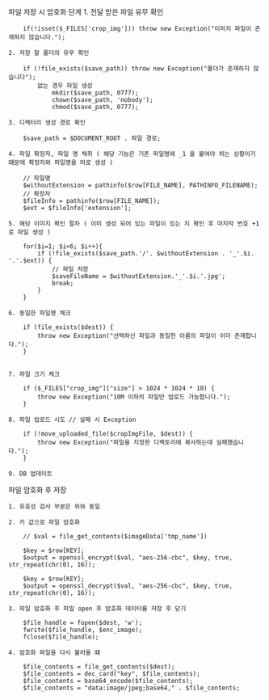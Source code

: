 파일 저장 시 암호화 단계
    1. 전달 받은 파일 유무 확인
    
        if(!isset($_FILES['crop_img'])) throw new Exception("이미지 파일이 존재하지 않습니다.");

    2. 저장 할 폴더의 유무 확인

        if (!file_exists($save_path)) throw new Exception("폴더가 존재하지 않습니다");
            없는 경우 파일 생성
                mkdir($save_path, 0777);
                chown($save_path, 'nobody');
                chmod($save_path, 0777);

    3. 디렉터리 생성 경로 확인

        $save_path = $DOCUMENT_ROOT . 파일 경로;

    4. 파일 확장자, 파일 명 채취 ( 해당 기능은 기존 파일명에 _1 을 붙여야 하는 상황이기 떄문에 확장자와 파일명을 따로 생성 )
        
        // 파일명
        $withoutExtension = pathinfo($row[FILE_NAME], PATHINFO_FILENAME);
        // 확장자
        $fileInfo = pathinfo($row[FILE_NAME]);
        $ext = $fileInfo['extension'];

    5. 해당 이미지 확인 절차 ( 이미 생성 되어 있는 파일이 있는 지 확인 후 마지막 번호 +1 로 파일 생성 )
        
        for($i=1; $i<6; $i++){
            if (!file_exists($save_path.'/'. $withoutExtension . '_'.$i. '.'.$ext)) {
                // 파일 저장
                $saveFileName = $withoutExtension.'_'.$i.'.jpg';
                break;
            }
        }

    6. 동일한 파일명 체크

        if (file_exists($dest)) {
            throw new Exception("선택하신 파일과 동일한 이름의 파일이 이미 존재합니다.");
        }


    7. 파일 크기 체크

        if ($_FILES["crop_img"]["size"] > 1024 * 1024 * 10) {
            throw new Exception("10M 이하의 파일만 업로드 가능합니다.");
        }

    8. 파일 업로드 시도 // 실패 시 Exception

        if (!move_uploaded_file($cropImgFile, $dest)) {
            throw new Exception("파일을 지정한 디렉토리에 복사하는데 실패했습니다.");
        }

    9. DB 업데이트

파일 암호화 후 저장

    1. 유효성 검사 부분은 위와 동일

    2. 키 값으로 파일 암호화

        // $val = file_get_contents($imageData['tmp_name'])
        
		$key = $row[KEY];
		$output = openssl_encrypt($val, "aes-256-cbc", $key, true, str_repeat(chr(0), 16));
	
		$key = $row[KEY];
		$output = openssl_decrypt($val, "aes-256-cbc", $key, true, str_repeat(chr(0), 16));
	
    3. 파일 암호화 후 파일 open 후 암호화 데이터를 저장 후 닫기

        $file_handle = fopen($dest, 'w');
        fwrite($file_handle, $enc_image);
        fclose($file_handle);

    4. 암호화 파일을 다시 불러올 떄

        $file_contents = file_get_contents($dest);
		$file_contents = dec_card("key", $file_contents);
		$file_contents = base64_encode($file_contents);
		$file_contents = "data:image/jpeg;base64," . $file_contents;